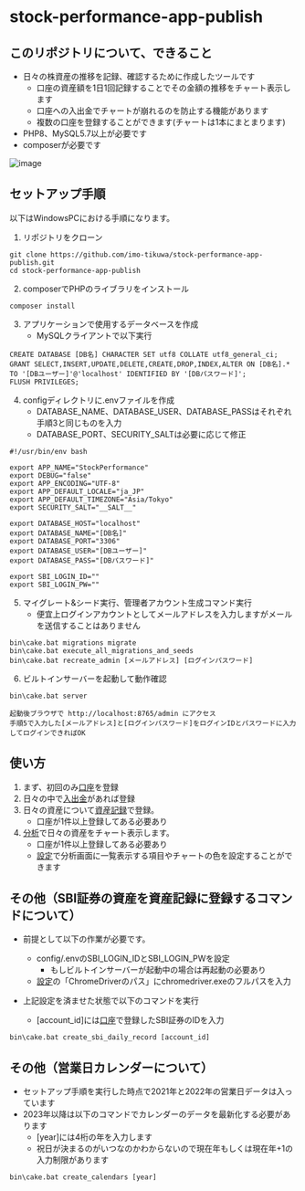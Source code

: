 # stock-performance-app-publish

## このリポジトリについて、できること
 - 日々の株資産の推移を記録、確認するために作成したツールです
   - 口座の資産額を1日1回記録することでその金額の推移をチャート表示します
   - 口座への入出金でチャートが崩れるのを防止する機能があります
   - 複数の口座を登録することができます(チャートは1本にまとまります)
 - PHP8、MySQL5.7以上が必要です
 - composerが必要です

![image](https://user-images.githubusercontent.com/48991931/136362481-2c875d54-9c25-4966-bd78-70686d3459ed.png)

## セットアップ手順
以下はWindowsPCにおける手順になります。
1. リポジトリをクローン
```
git clone https://github.com/imo-tikuwa/stock-performance-app-publish.git
cd stock-performance-app-publish
```

2. composerでPHPのライブラリをインストール
```
composer install
```

3. アプリケーションで使用するデータベースを作成
   - MySQLクライアントで以下実行
```
CREATE DATABASE [DB名] CHARACTER SET utf8 COLLATE utf8_general_ci;
GRANT SELECT,INSERT,UPDATE,DELETE,CREATE,DROP,INDEX,ALTER ON [DB名].* TO '[DBユーザー]'@'localhost' IDENTIFIED BY '[DBパスワード]';
FLUSH PRIVILEGES;
```

4. configディレクトリに.envファイルを作成
   - DATABASE_NAME、DATABASE_USER、DATABASE_PASSはそれぞれ手順3と同じものを入力  
   - DATABASE_PORT、SECURITY_SALTは必要に応じて修正
```
#!/usr/bin/env bash

export APP_NAME="StockPerformance"
export DEBUG="false"
export APP_ENCODING="UTF-8"
export APP_DEFAULT_LOCALE="ja_JP"
export APP_DEFAULT_TIMEZONE="Asia/Tokyo"
export SECURITY_SALT="__SALT__"

export DATABASE_HOST="localhost"
export DATABASE_NAME="[DB名]"
export DATABASE_PORT="3306"
export DATABASE_USER="[DBユーザー]"
export DATABASE_PASS="[DBパスワード]"

export SBI_LOGIN_ID=""
export SBI_LOGIN_PW=""
```

5. マイグレート&シード実行、管理者アカウント生成コマンド実行
   - 便宜上ログインアカウントとしてメールアドレスを入力しますがメールを送信することはありません
```
bin\cake.bat migrations migrate
bin\cake.bat execute_all_migrations_and_seeds
bin\cake.bat recreate_admin [メールアドレス] [ログインパスワード]
```

6. ビルトインサーバーを起動して動作確認
```
bin\cake.bat server

起動後ブラウザで http://localhost:8765/admin にアクセス
手順5で入力した[メールアドレス]と[ログインパスワード]をログインIDとパスワードに入力してログインできればOK
```

## 使い方
1. まず、初回のみ[口座](http://localhost:8765/admin/accounts)を登録
2. 日々の中で[入出金](http://localhost:8765/admin/deposits)があれば登録
3. 日々の資産について[資産記録](http://localhost:8765/admin/daily-records)で登録。
   - 口座が1件以上登録してある必要あり
4. [分析](http://localhost:8765/admin/display)で日々の資産をチャート表示します。
   - 口座が1件以上登録してある必要あり
   - [設定](http://localhost:8765/admin/configs/edit)で分析画面に一覧表示する項目やチャートの色を設定することができます

## その他（SBI証券の資産を資産記録に登録するコマンドについて）
 - 前提として以下の作業が必要です。
   - config/.envのSBI_LOGIN_IDとSBI_LOGIN_PWを設定
     - もしビルトインサーバーが起動中の場合は再起動の必要あり
   - [設定](http://localhost:8765/admin/configs/edit)の「ChromeDriverのパス」にchromedriver.exeのフルパスを入力

 - 上記設定を済ませた状態で以下のコマンドを実行
   - [account_id]には[口座](http://localhost:8765/admin/accounts)で登録したSBI証券のIDを入力
```
bin\cake.bat create_sbi_daily_record [account_id]
```

## その他（営業日カレンダーについて）
 - セットアップ手順を実行した時点で2021年と2022年の営業日データは入っています
 - 2023年以降は以下のコマンドでカレンダーのデータを最新化する必要があります
   - [year]には4桁の年を入力します
   - 祝日が決まるのがいつなのかわからないので現在年もしくは現在年+1の入力制限があります 
```
bin\cake.bat create_calendars [year]
```
